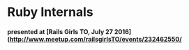 # Ruby Internals
#### presented at [Rails Girls TO, July 27 2016](http://www.meetup.com/railsgirlsTO/events/232462550/